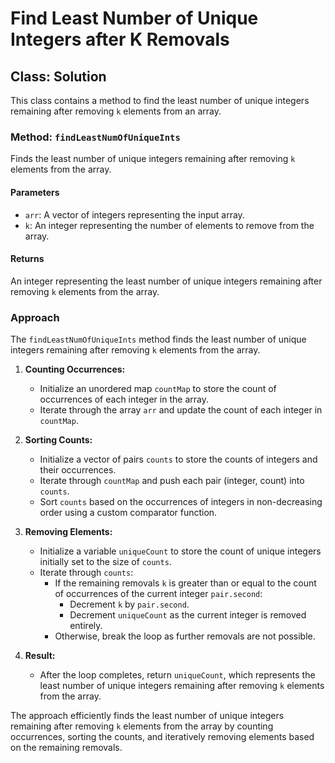 # Find Least Number of Unique Integers after K Removals

## Class: Solution

This class contains a method to find the least number of unique integers remaining after removing `k` elements from an array.

### Method: `findLeastNumOfUniqueInts`

Finds the least number of unique integers remaining after removing `k` elements from the array.

#### Parameters

- `arr`: A vector of integers representing the input array.
- `k`: An integer representing the number of elements to remove from the array.

#### Returns

An integer representing the least number of unique integers remaining after removing `k` elements from the array.

### Approach

The `findLeastNumOfUniqueInts` method finds the least number of unique integers remaining after removing `k` elements from the array.

1. **Counting Occurrences:**
   - Initialize an unordered map `countMap` to store the count of occurrences of each integer in the array.
   - Iterate through the array `arr` and update the count of each integer in `countMap`.

2. **Sorting Counts:**
   - Initialize a vector of pairs `counts` to store the counts of integers and their occurrences.
   - Iterate through `countMap` and push each pair (integer, count) into `counts`.
   - Sort `counts` based on the occurrences of integers in non-decreasing order using a custom comparator function.

3. **Removing Elements:**
   - Initialize a variable `uniqueCount` to store the count of unique integers initially set to the size of `counts`.
   - Iterate through `counts`:
      - If the remaining removals `k` is greater than or equal to the count of occurrences of the current integer `pair.second`:
         - Decrement `k` by `pair.second`.
         - Decrement `uniqueCount` as the current integer is removed entirely.
      - Otherwise, break the loop as further removals are not possible.

4. **Result:**
   - After the loop completes, return `uniqueCount`, which represents the least number of unique integers remaining after removing `k` elements from the array.

The approach efficiently finds the least number of unique integers remaining after removing `k` elements from the array by counting occurrences, sorting the counts, and iteratively removing elements based on the remaining removals.
